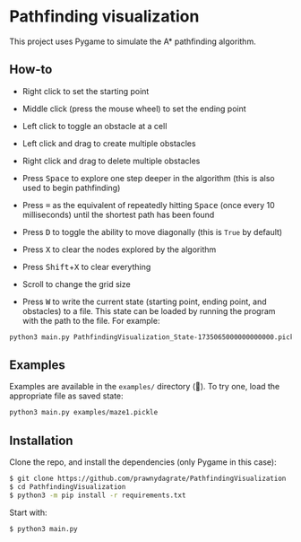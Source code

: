 # Pathfinding visualization

This project uses Pygame to simulate the A\* pathfinding algorithm.

## How-to

- Right click to set the starting point
- Middle click (press the mouse wheel) to set the ending point

- Left click to toggle an obstacle at a cell
- Left click and drag to create multiple obstacles
- Right click and drag to delete multiple obstacles

- Press <kbd>Space</kbd> to explore one step deeper in the algorithm (this is also used to begin pathfinding)
- Press <kbd>&equals;</kbd> as the equivalent of repeatedly hitting <kbd>Space</kbd> (once every 10 milliseconds) until the shortest path has been found
- Press <kbd>D</kbd> to toggle the ability to move diagonally (this is `True` by default)
- Press <kbd>X</kbd> to clear the nodes explored by the algorithm

- Press <kbd>Shift</kbd>+<kbd>X</kbd> to clear everything

- Scroll to change the grid size

- Press <kbd>W</kbd> to write the current state (starting point, ending point, and obstacles) to a file. This state can be loaded by running the program with the path to the file. For example:

```bash
python3 main.py PathfindingVisualization_State-1735065000000000000.pickle
```

## Examples

Examples are available in the `examples/` directory (🤯). To try one, load the appropriate file as saved state:

```bash
python3 main.py examples/maze1.pickle
```

## Installation

Clone the repo, and install the dependencies (only Pygame in this case):

```bash
$ git clone https://github.com/prawnydagrate/PathfindingVisualization
$ cd PathfindingVisualization
$ python3 -m pip install -r requirements.txt
```

Start with:

```bash
$ python3 main.py
```
